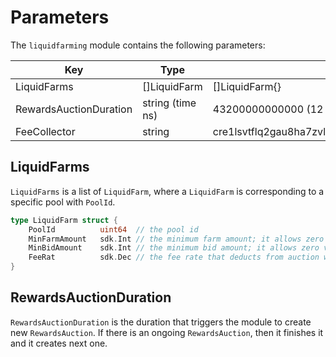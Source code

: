<!-- order: 7 -->

# Parameters

The `liquidfarming` module contains the following parameters:

| Key                    | Type             | Example                                                        |
| ---------------------- | ---------------- | -------------------------------------------------------------- |
| LiquidFarms            | []LiquidFarm     | []LiquidFarm{}                                                 |
| RewardsAuctionDuration | string (time ns) | 43200000000000 (12 hours)                                      |
| FeeCollector           | string           | cre1lsvtflq2gau8ha7zvlethfy85qus59eserphyhc3tumua7upx6eqckll2q |

## LiquidFarms

`LiquidFarms` is a list of `LiquidFarm`, where a `LiquidFarm` is corresponding to a specific pool with `PoolId`.

```go
type LiquidFarm struct {
	PoolId			uint64  // the pool id
	MinFarmAmount	sdk.Int // the minimum farm amount; it allows zero value
	MinBidAmount	sdk.Int // the minimum bid amount; it allows zero value
	FeeRat			sdk.Dec // the fee rate that deducts from auction winner's rewards; default value is 0
}
```

## RewardsAuctionDuration

`RewardsAuctionDuration` is the duration that triggers the module to create new `RewardsAuction`.
If there is an ongoing `RewardsAuction`, then it finishes it and it creates next one.
